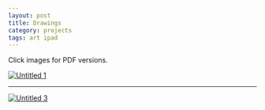 ```yaml
---
layout: post
title: Drawings  
category: projects  
tags: art ipad  
---
```


Click images for PDF versions.

[![Untitled 1](http://donaldmerand.com/files/1313324258/untitled%201-1.png)](http://donaldmerand.com/files/1313324258/untitled%201-1.pdf)

---

[![Untitled 3](http://donaldmerand.com/files/1313324258/untitled%203-1.png)](http://donaldmerand.com/files/1313324258/untitled%203-1.pdf)
